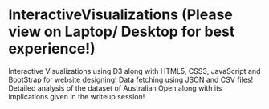 # InteractiveVisualizations (Please view on Laptop/ Desktop for best experience!)
Interactive Visualizations using D3 along with HTML5, CSS3, JavaScript and BootStrap for website designing!
Data fetching using JSON and CSV files!
Detailed analysis of the dataset of Australian Open along with its implications given in the writeup session!
